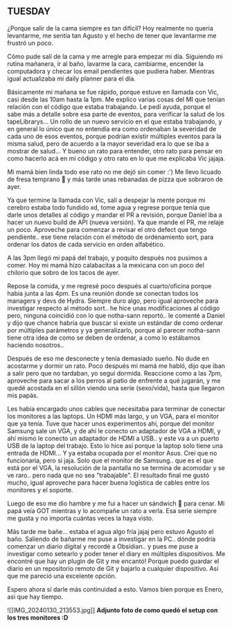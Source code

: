 ## TUESDAY

¿Porque salir de la cama siempre es tan difícil?
Hoy realmente no queria levantarme, me sentía tan Agusto y el hecho de tener que levantarme me frustró un poco.

Cómo pude salí de la cama y me arregle para empezar mi día. Siguiendo mi rutina mañanera, ir al baño, lavarme la cara, cambiarme, encender la computadora y checar los email pendientes que pudiera haber.  Mientras igual actualizaba mi daily planner para el día.

Básicamente mi mañana se fue rápido, porque estuve en llamada con Vic, casi desde las 10am hasta la 1pm. Me explico varias cosas del MI que tenían relación con el código que estaba trabajando. Le pedí ayuda, porque el sabe más a detalle sobre esa parte de eventos, para verificar la salud de los tapeLibrarys... Un rollo de un nuevo servicio en el que estaba trabajando, y en general lo único que no entendía era como ordenaban la severidad de cada uno de esos eventos, porque podrían existir múltiples eventos para la misma salud, pero de acuerdo a la mayor severidad era lo que se iba a mostrar de salud... Y bueno un rato para entender, otro rato para pensar en como hacerlo acá en mi código y otro rato en lo que me explicaba Vic jajaja. 

Mi mamá bien linda todo ese rato no me dejó sin comer :') Me llevo licuado de fresa temprano 🍓 y más tarde unas rebanadas de pizza que sobraron de ayer. 

Ya que termine la llamada con Vic, salí a despejar la mente porque mi cerebro estaba todo fundido xd, tome agua y regrese porque tenía que darle unos detalles al código y mandar el PR a revisión, porque Daniel iba a hacer un nuevo build de API (nueva versión). 
Ya que mande el PR, me relaje un poco. Aproveche para comenzar a revisar el otro defect que tengo pendiente.. ese tiene relación con el método de ordenamiento sort, para ordenar los datos de cada servicio en orden alfabético. 

A las 3pm llegó mi papá del trabajo, y poquito después nos pusimos a comer. Hoy mi mamá hizo calabacitas a la mexicana con un poco del chilorio que sobro de los tacos de ayer. 

Repose la comida, y me regresé poco después al cuarto/oficina porque había junta a las 4pm. Es una reunión donde se conectan todos los managers y devs de Hydra. Siempre duro algo, pero igual aproveche para investigar respecto al método sort.. he hice unas modificaciones al código pero, ninguna coincidió con lo que notha-sann reportó.. le comenté a Daniel y dijo que chance habría que buscar si existe un estándar de como ordenar por múltiples parámetros y ya generalizarlo, porque al parecer notha-sann tiene otra idea de como se deben de ordenar, a como lo estábamos haciendo nosotros.. 

Después de eso me desconecte y tenía demasiado sueño. No dude en acostarme y dormir un rato. 
Poco después mi mamá me habló, dijo que iban a salir pero que no tardaban, yo segui dormida.
Reaccione como a las 7pm, aproveche para sacar a los perros al patio de enfrente a qué jugarán, y me quedé acostada en el sillón viendo una serie (sexo/vida), hasta que llegaron mis papás. 

Les había encargado unos cables que necesitaba para terminar de conectar los monitores a las laptops. Un HDMI más largo, y un VGA, para el monitor que ya tenía. Tuve que hacer unos experimentos ahí, porque del monitor Samsung sale un VGA, y de ahí le conecto un adaptador de VGA a HDMI, y ahí mismo le conecto un adaptador de HDMI a USB.. y este va a un puerto USB de la laptop del trabajo. Esto lo hice así porque la laptop solo tiene una entrada de HDMI... Y ya estaba ocupada por el monitor Asus. Creí que no funcionaria, pero si jaja. Solo que el monitor de Samsung.. que es el que está por el VGA, la resolución de la pantalla no se termina de acomodar y se ve raro.. pero nada que no sea "trabajable".
El resultado final me gustó mucho, igual aproveche para hacer buena logística de cables entre los monitores y el soporte. 

Luego de eso me dio hambre y me fui a hacer un sándwich 🥪 para cenar. Mi papá veía GOT mientras y lo acompañe un rato a verla. Esa serie siempre me gusta y no importa cuántas veces la haya visto.

Más tarde me bañe... estaba el agua algo fría jajaj pero estuvo Agusto el baño. Saliendo de bañarme me puse a investigar en la PC.. dónde podría comenzar un diario digital y recordé a Obsidian.. y pues me puse a investigar como setearlo y poder tener el diary en múltiples dispositivos.  Me encontré que hay un plugin de Git y me encantó! Porque puedo guardar el diario en un repositorio remoto de Git y bajarlo a cualquier dispositivo. Así que me pareció una excelente opción. 

Espero ahora sí darle más continuidad a esto. Vamos bien porque es Enero, asi que hay tiempo. 

![[IMG_20240130_213553.jpg]]
**Adjunto foto de como quedó el setup con los tres monitores :D**

